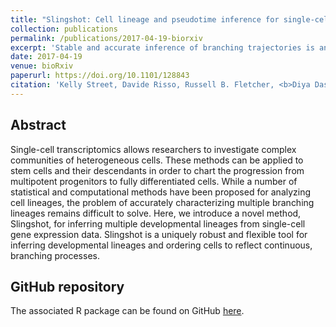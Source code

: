 ```yaml
---
title: "Slingshot: Cell lineage and pseudotime inference for single-cell transcriptomics"
collection: publications
permalink: /publications/2017-04-19-biorxiv
excerpt: 'Stable and accurate inference of branching trajectories is an important problem in single-cell genomics. We provide a quantitative comparison of existing methods and introduce a more modular novel method, Slingshot.'
date: 2017-04-19
venue: bioRxiv
paperurl: https://doi.org/10.1101/128843
citation: 'Kelly Street, Davide Risso, Russell B. Fletcher, <b>Diya Das</b>, John Ngai, Nir Yosef, Elizabeth Purdom, Sandrine Dudoit. (2017). Slingshot: Cell lineage and pseudotime inference for single-cell transcriptomics. <i>bioRxiv</i> 128843.'
---
```


## Abstract
Single-cell transcriptomics allows researchers to investigate complex communities of heterogeneous cells. These methods can be applied to stem cells and their descendants in order to chart the progression from multipotent progenitors to fully differentiated cells. While a number of statistical and computational methods have been proposed for analyzing cell lineages, the problem of accurately characterizing multiple branching lineages remains difficult to solve. Here, we introduce a novel method, Slingshot, for inferring multiple developmental lineages from single-cell gene expression data. Slingshot is a uniquely robust and flexible tool for inferring developmental lineages and ordering cells to reflect continuous, branching processes.

## GitHub repository
The associated R package can be found on GitHub [here](https://github.com/kstreet13/slingshot/).